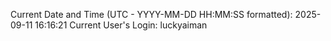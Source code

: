 Current Date and Time (UTC - YYYY-MM-DD HH:MM:SS formatted): 2025-09-11 16:16:21
Current User's Login: luckyaiman
